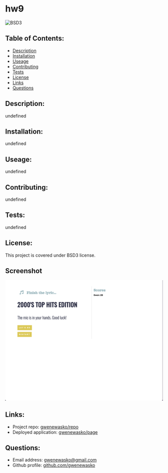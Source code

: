 # hw9

![BSD3](https://img.shields.io/badge/License-BSD3-blue.svg)

## Table of Contents:

- [Description](#description)
- [Installation](#installation)
- [Useage](#useage)
- [Contributing](#contributing)
- [Tests](#tests)
- [License](#license)
- [Links](#links)
- [Questions](#questions)

## Description:

undefined

## Installation:

undefined

## Useage:

undefined

## Contributing:

undefined

## Tests:

undefined

## License:

This project is covered under BSD3 license.

## Screenshot

![application screenshot](./img/app.screenshot.png)

## Links:

- Project repo: [gwenewasko/repo](https://github.com/gwenewasko)
- Deployed application: [gwenewasko/page](https://github.com/gwenewasko)

## Questions:

- Email address: gwenewasko@gmail.com
- Github profile: [github.com/gwenewasko](https://github.com/gwenewasko)
